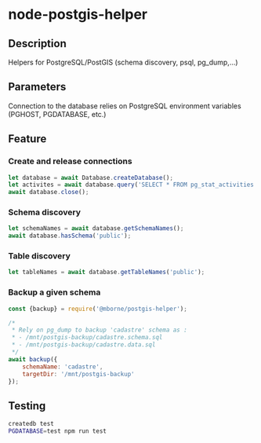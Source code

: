 # node-postgis-helper

## Description

Helpers for PostgreSQL/PostGIS (schema discovery, psql, pg_dump,...)

## Parameters

Connection to the database relies on PostgreSQL environment variables (PGHOST, PGDATABASE, etc.)

## Feature

### Create and release connections

```js
let database = await Database.createDatabase();
let activites = await database.query('SELECT * FROM pg_stat_activities');
await database.close();
```

### Schema discovery

```js
let schemaNames = await database.getSchemaNames();
await database.hasSchema('public');
```

### Table discovery

```js
let tableNames = await database.getTableNames('public');
```


### Backup a given schema

```js
const {backup} = require('@mborne/postgis-helper');

/*
 * Rely on pg_dump to backup 'cadastre' schema as :
 * - /mnt/postgis-backup/cadastre.schema.sql
 * - /mnt/postgis-backup/cadastre.data.sql
 */
await backup({
    schemaName: 'cadastre',
    targetDir: '/mnt/postgis-backup'
});
```

## Testing

```bash
createdb test
PGDATABASE=test npm run test
```


